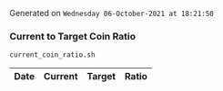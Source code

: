 Generated on `Wednesday 06-October-2021 at 18:21:50`

### Current to Target Coin Ratio
`current_coin_ratio.sh`

Date|Current|Target|Ratio
---|---|---|---
